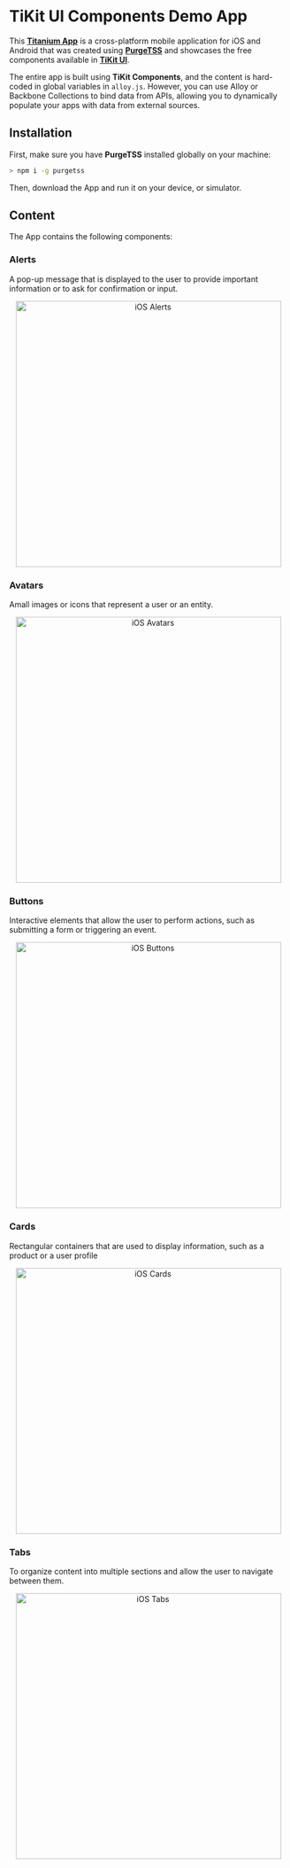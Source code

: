 # TiKit UI Components Demo App

This [**Titanium App**](https://titaniumsdk.com) is a cross-platform mobile application for iOS and Android that was created using [**PurgeTSS**](https://purgetss.com) and showcases the free components available in [**TiKit UI**](https://purgetss.com/tikit/).

The entire app is built using **TiKit Components**, and the content is hard-coded in global variables in `alloy.js`. However, you can use Alloy or Backbone Collections to bind data from APIs, allowing you to dynamically populate your apps with data from external sources.

## Installation

First, make sure you have **PurgeTSS** installed globally on your machine:
```bash
> npm i -g purgetss
```

Then, download the App and run it on your device, or simulator.

## Content
The App contains the following components:

### Alerts

A pop-up message that is displayed to the user to provide important information or to ask for confirmation or input.

<p align="center">
  <img src="./purgetss/images/1. alerts.png" width="480" alt="iOS Alerts">
</p>

### Avatars

Amall images or icons that represent a user or an entity.

<p align="center">
  <img src="./purgetss/images/2. avatars.png" width="480" alt="iOS Avatars">
</p>

### Buttons

Interactive elements that allow the user to perform actions, such as submitting a form or triggering an event.

<p align="center">
  <img src="./purgetss/images/3. buttons.png" width="480" alt="iOS Buttons">
</p>

### Cards

Rectangular containers that are used to display information, such as a product or a user profile

<p align="center">
  <img src="./purgetss/images/4. cards.png" width="480" alt="iOS Cards">
</p>

### Tabs

To organize content into multiple sections and allow the user to navigate between them.

<p align="center">
  <img src="./purgetss/images/5. tabs.png" width="480" alt="iOS Tabs">
</p>
